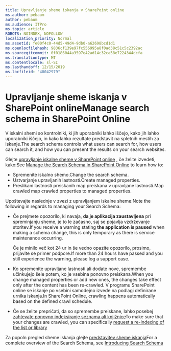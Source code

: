 ```yaml
---
title: Upravljanje sheme iskanja v SharePoint online
ms.author: pebaum
author: pebaum
ms.audience: ITPro
ms.topic: article
ROBOTS: NOINDEX, NOFOLLOW
localization_priority: Normal
ms.assetid: fe00f4c0-44d5-49d4-9db0-a62698bcd1d1
ms.openlocfilehash: 9836cf139e97fc556995a8f0ad38c51c5c2392ac
ms.sourcegitcommit: 0f0186044a3597e42ad14c32ca58e7224344dcfa
ms.translationtype: MT
ms.contentlocale: sl-SI
ms.lasthandoff: 12/15/2019
ms.locfileid: "40042979"
---
```

# <a name="manage-search-schema-in-sharepoint-online"></a><span data-ttu-id="989bc-102">Upravljanje sheme iskanja v SharePoint online</span><span class="sxs-lookup"><span data-stu-id="989bc-102">Manage search schema in SharePoint Online</span></span>

<span data-ttu-id="989bc-103">V iskalni shemi so kontrolniki, ki jih uporabniki lahko iščejo, kako jih lahko uporabniki iščejo, in kako lahko rezultate predstavit na spletnih mestih za iskanje.</span><span class="sxs-lookup"><span data-stu-id="989bc-103">The search schema controls what users can search for, how users can search it, and how you can present the results on your search websites.</span></span> 

<span data-ttu-id="989bc-104">Glejte [upravljanje iskalne sheme v SharePoint online](https://docs.microsoft.com/sharepoint/manage-search-schema) , če želite izvedeti, kako:</span><span class="sxs-lookup"><span data-stu-id="989bc-104">See [Manage the Search Schema in SharePoint Online](https://docs.microsoft.com/sharepoint/manage-search-schema) to learn how to:</span></span> 
- <span data-ttu-id="989bc-105">Spremenite iskalno shemo.</span><span class="sxs-lookup"><span data-stu-id="989bc-105">Change the search schema.</span></span>
- <span data-ttu-id="989bc-106">Ustvarjanje upravljanih lastnosti.</span><span class="sxs-lookup"><span data-stu-id="989bc-106">Create managed properties.</span></span>
- <span data-ttu-id="989bc-107">Preslikani lastnosti preiskanih map preiskana v upravljane lastnosti.</span><span class="sxs-lookup"><span data-stu-id="989bc-107">Map crawled map crawled properties to managed properties.</span></span>

<span data-ttu-id="989bc-108">Upoštevajte naslednje v zvezi z upravljanjem iskalne sheme:</span><span class="sxs-lookup"><span data-stu-id="989bc-108">Note the following in regards to managing your Search Schema:</span></span>

- <span data-ttu-id="989bc-109">Če prejmete opozorilo, ki navaja, **da je aplikacija zaustavljena** pri spreminjanju sheme, je to le začasno, saj se pojavlja vzdrževanje storitev.</span><span class="sxs-lookup"><span data-stu-id="989bc-109">If you receive a warning stating **the application is paused** when making a schema change, this is only temporary as there is service maintenance occurring.</span></span> 

    <span data-ttu-id="989bc-110">Če je minilo več kot 24 ur in še vedno opazite opozorilo, prosimo, prijavite se primer podpore.</span><span class="sxs-lookup"><span data-stu-id="989bc-110">If more than 24 hours have passed and you still experience the warning, please log a support case.</span></span>
- <span data-ttu-id="989bc-111">Ko spremenite upravljane lastnosti ali dodate nove, spremembe učinkujejo šele potem, ko je vsebina ponovno preiskana.</span><span class="sxs-lookup"><span data-stu-id="989bc-111">When you change managed properties or add new ones, the changes take effect only after the content has been re-crawled.</span></span> <span data-ttu-id="989bc-112">V programu SharePoint online se iskanje po vsebini samodejno izvede na podlagi definirane urnika iskanja.</span><span class="sxs-lookup"><span data-stu-id="989bc-112">In SharePoint Online, crawling happens automatically based on the defined crawl schedule.</span></span>
- <span data-ttu-id="989bc-113">Če se želite prepričati, da so spremembe preiskane, lahko posebej [zahtevate ponovno indeksiranje seznama ali knjižnice](https://docs.microsoft.com/sharepoint/manage-search-schema#request-re-indexing-of-a-document-library-or-list)</span><span class="sxs-lookup"><span data-stu-id="989bc-113">To make sure that your changes are crawled, you can specifically [request a re-indexing of the list or library](https://docs.microsoft.com/sharepoint/manage-search-schema#request-re-indexing-of-a-document-library-or-list)</span></span> 

<span data-ttu-id="989bc-114">Za popoln pregled sheme iskanja glejte [predstavitev sheme iskanja](https://blogs.technet.microsoft.com/tothesharepoint/2012/11/25/introducing-search-schema-for-sharepoint-2013/)</span><span class="sxs-lookup"><span data-stu-id="989bc-114">For a complete overview of the Search Schema, see [Introducing Search Schema](https://blogs.technet.microsoft.com/tothesharepoint/2012/11/25/introducing-search-schema-for-sharepoint-2013/)</span></span> 



